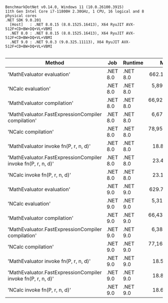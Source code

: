 ```

BenchmarkDotNet v0.14.0, Windows 11 (10.0.26100.3915)
11th Gen Intel Core i7-11800H 2.30GHz, 1 CPU, 16 logical and 8 physical cores
.NET SDK 9.0.201
  [Host]   : .NET 8.0.15 (8.0.1525.16413), X64 RyuJIT AVX-512F+CD+BW+DQ+VL+VBMI
  .NET 8.0 : .NET 8.0.15 (8.0.1525.16413), X64 RyuJIT AVX-512F+CD+BW+DQ+VL+VBMI
  .NET 9.0 : .NET 9.0.3 (9.0.325.11113), X64 RyuJIT AVX-512F+CD+BW+DQ+VL+VBMI


```
| Method                                                       | Job      | Runtime  | Mean         | Error      | StdDev     | Gen0   | Gen1   | Allocated |
|------------------------------------------------------------- |--------- |--------- |-------------:|-----------:|-----------:|-------:|-------:|----------:|
| &#39;MathEvaluator evaluation&#39;                                   | .NET 8.0 | .NET 8.0 |    662.14 ns |   6.757 ns |   5.990 ns | 0.1173 |      - |    1480 B |
| &#39;NCalc evaluation&#39;                                           | .NET 8.0 | .NET 8.0 |  5,892.99 ns |  92.609 ns |  86.626 ns | 0.2899 |      - |    3712 B |
| &#39;MathEvaluator compilation&#39;                                  | .NET 8.0 | .NET 8.0 | 66,923.48 ns | 450.310 ns | 399.188 ns | 0.4883 | 0.3662 |    7588 B |
| &#39;MathEvaluator.FastExpressionCompiler compilation&#39;           | .NET 8.0 | .NET 8.0 |  6,674.14 ns | 119.870 ns | 112.126 ns | 0.4883 | 0.4578 |    6176 B |
| &#39;NCalc compilation&#39;                                          | .NET 8.0 | .NET 8.0 | 78,955.59 ns | 278.384 ns | 260.401 ns | 0.4883 | 0.2441 |    8490 B |
| &#39;MathEvaluator invoke fn(P, r, n, d)&#39;                        | .NET 8.0 | .NET 8.0 |     18.88 ns |   0.162 ns |   0.135 ns | 0.0032 |      - |      40 B |
| &#39;MathEvaluator.FastExpressionCompiler invoke fn(P, r, n, d)&#39; | .NET 8.0 | .NET 8.0 |     23.47 ns |   0.191 ns |   0.169 ns | 0.0032 |      - |      40 B |
| &#39;NCalc invoke fn(P, r, n, d)&#39;                                | .NET 8.0 | .NET 8.0 |     23.16 ns |   0.289 ns |   0.270 ns | 0.0032 |      - |      40 B |
| &#39;MathEvaluator evaluation&#39;                                   | .NET 9.0 | .NET 9.0 |    629.73 ns |   2.023 ns |   1.689 ns | 0.1173 |      - |    1480 B |
| &#39;NCalc evaluation&#39;                                           | .NET 9.0 | .NET 9.0 |  5,316.02 ns |  16.546 ns |  14.668 ns | 0.2899 |      - |    3712 B |
| &#39;MathEvaluator compilation&#39;                                  | .NET 9.0 | .NET 9.0 | 66,435.87 ns | 323.869 ns | 287.102 ns | 0.4883 | 0.3662 |    7588 B |
| &#39;MathEvaluator.FastExpressionCompiler compilation&#39;           | .NET 9.0 | .NET 9.0 |  6,385.72 ns |  54.649 ns |  48.445 ns | 0.4883 | 0.4578 |    6367 B |
| &#39;NCalc compilation&#39;                                          | .NET 9.0 | .NET 9.0 | 77,163.36 ns | 308.572 ns | 288.638 ns | 0.4883 | 0.2441 |    8490 B |
| &#39;MathEvaluator invoke fn(P, r, n, d)&#39;                        | .NET 9.0 | .NET 9.0 |     18.55 ns |   0.101 ns |   0.079 ns | 0.0032 |      - |      40 B |
| &#39;MathEvaluator.FastExpressionCompiler invoke fn(P, r, n, d)&#39; | .NET 9.0 | .NET 9.0 |     18.87 ns |   0.151 ns |   0.126 ns | 0.0032 |      - |      40 B |
| &#39;NCalc invoke fn(P, r, n, d)&#39;                                | .NET 9.0 | .NET 9.0 |     18.67 ns |   0.162 ns |   0.143 ns | 0.0032 |      - |      40 B |
